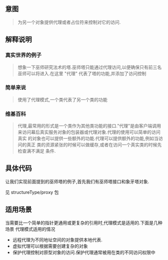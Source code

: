## 意图

> 为另一个对象提供代理或者占位符来控制对它的访问.

## 解释说明

### 真实世界的例子

> 想象一下巫师研究法术的塔.巫师塔只能通过代理访问,以便确保只有前三名
巫师可以将进入.在这里 "代理" 代表了塔的功能,并添加了访问控制

### 简单来说

> 使用了代理模式,一个类代表了另一个类的功能

### 维基百科

> 代理,最常用的形式是一个类作为其他类功能的接口."代理"是由客户端调用
来访问幕后真实服务对象的包装器或代理对象.代理的使用可以简单的访问真实
的对象也可以提供一些额外的功能.代理可以提供额外的功能,例如当访问的真正
类的资源紧张的时候可以做缓存,或者在访问一个真实类的时候先检查满不满足
条件.

## 具体代码

让我们实现前面提到的巫师塔的例子,首先我们有巫师塔接口和象牙塔对象.

见 structureType/proxy 包

## 适用场景

当需要比一个简单的指针更通用或更复杂的引用时,代理模式是适用的.下面是几种场景
代理模式适用的情况

* 远程代理为不同地址空间的对象提供本地代表.
* 虚拟代理可以根据需要创建复杂的对象
* 保护代理控制对原型对象的访问.保护代理通常被用在类的不同访问权限中